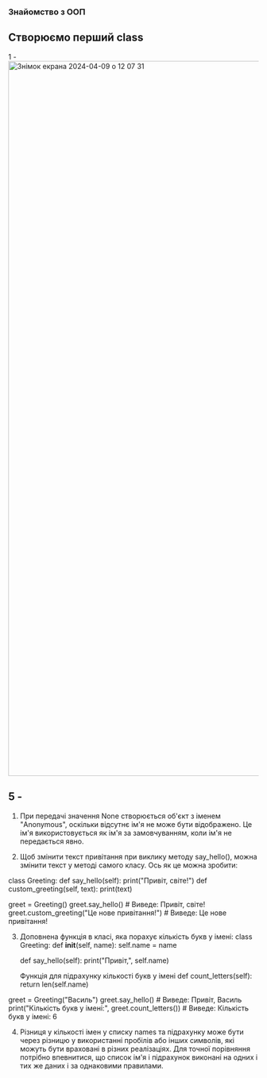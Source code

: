 ### Знайомство з ООП

## Створюємо перший class

1 - <img width="1440" alt="Знімок екрана 2024-04-09 о 12 07 31" src="https://github.com/nastya-kryhzanivskya/college2/assets/154334074/fe17bf62-b7b7-431f-8392-792c417ff23d">

## 5 - 
1. При передачі значення None створюється об'єкт з іменем "Anonymous", оскільки відсутнє ім'я не може бути відображено. Це ім'я використовується як ім'я за замовчуванням, коли ім'я не передається явно.

2. Щоб змінити текст привітання при виклику методу say_hello(), можна змінити текст у методі самого класу. Ось як це можна зробити:
   
class Greeting:
    def say_hello(self):
        print("Привіт, світе!")
    def custom_greeting(self, text):
        print(text)

greet = Greeting()
greet.say_hello()  # Виведе: Привіт, світе!
greet.custom_greeting("Це нове привітання!")  # Виведе: Це нове привітання!

3. Доповнена функція в класі, яка порахує кількість букв у імені:
class Greeting:
    def __init__(self, name):
        self.name = name

    def say_hello(self):
        print("Привіт,", self.name)

    Функція для підрахунку кількості букв у імені
    def count_letters(self):
        return len(self.name)

greet = Greeting("Василь")
greet.say_hello()  # Виведе: Привіт, Василь
print("Кількість букв у імені:", greet.count_letters())  # Виведе: Кількість букв у імені: 6

4. Різниця у кількості імен у списку names та підрахунку може бути через різницю у використанні пробілів або інших символів, які можуть бути враховані в різних реалізаціях. Для точної порівняння потрібно впевнитися, що список ім'я і підрахунок виконані на одних і тих же даних і за однаковими правилами.
